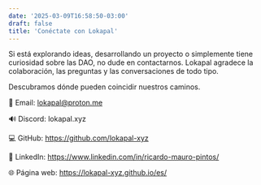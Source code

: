 ```yaml
---
date: '2025-03-09T16:58:50-03:00'
draft: false
title: 'Conéctate con Lokapal'
---
```


Si está explorando ideas, desarrollando un proyecto o simplemente tiene curiosidad sobre las DAO, no dude en contactarnos. Lokapal agradece la colaboración, las preguntas y las conversaciones de todo tipo.

Descubramos dónde pueden coincidir nuestros caminos.

📧 Email: lokapal@proton.me

🔊 Discord: lokapal.xyz

💻 GitHub: https://github.com/lokapal-xyz

🔗 LinkedIn: https://www.linkedin.com/in/ricardo-mauro-pintos/

🌐 Página web: https://lokapal-xyz.github.io/es/
